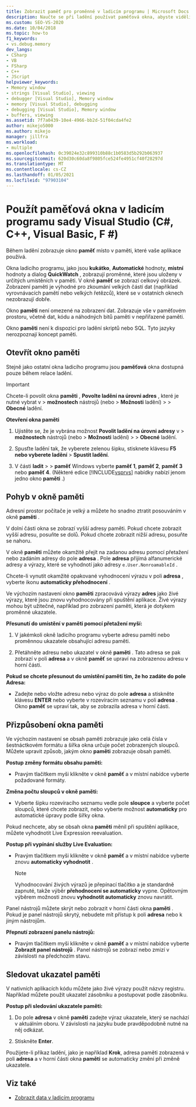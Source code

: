 ```yaml
---
title: Zobrazit paměť pro proměnné v ladicím programu | Microsoft Docs
description: Naučte se při ladění používat paměťová okna, abyste viděli místo v paměti, které vaše aplikace používá. Ostatní okna zobrazují proměnné a místa, kde se nacházejí v paměti.
ms.custom: SEO-VS-2020
ms.date: 10/04/2018
ms.topic: how-to
f1_keywords:
- vs.debug.memory
dev_langs:
- CSharp
- VB
- FSharp
- C++
- JScript
helpviewer_keywords:
- Memory window
- strings [Visual Studio], viewing
- debugger [Visual Studio], Memory window
- memory [Visual Studio], debugging
- debugging [Visual Studio], Memory window
- buffers, viewing
ms.assetid: 7f7a0439-10e4-4966-bb2d-51f04cda4fe2
author: mikejo5000
ms.author: mikejo
manager: jillfra
ms.workload:
- multiple
ms.openlocfilehash: 0c39024e32c899310b88c1b0583d5b292b063937
ms.sourcegitcommit: 620d30c60da8f9805fce524fe4951cf40f28297d
ms.translationtype: MT
ms.contentlocale: cs-CZ
ms.lasthandoff: 01/05/2021
ms.locfileid: "97903104"
---
```

# <a name="use-the-memory-windows-in-the-visual-studio-debugger-c-c-visual-basic-f"></a>Použít paměťová okna v ladicím programu sady Visual Studio (C#, C++, Visual Basic, F #)

Během ladění zobrazuje okno **paměť** místo v paměti, které vaše aplikace používá.

Okna ladicího programu, jako jsou **kukátko**, **Automatické** hodnoty, **místní** hodnoty a dialog **QuickWatch** , zobrazují proměnné, které jsou uloženy v určitých umístěních v paměti. V okně **paměť** se zobrazí celkový obrázek. Zobrazení paměti je výhodné pro zkoumání velkých částí dat (například vyrovnávacích pamětí nebo velkých řetězců), které se v ostatních oknech nezobrazují dobře.

Okno **paměti** není omezené na zobrazení dat. Zobrazuje vše v paměťovém prostoru, včetně dat, kódu a náhodných bitů paměti v nepřiřazené paměti.

Okno **paměti** není k dispozici pro ladění skriptů nebo SQL. Tyto jazyky nerozpoznají koncept paměti.

## <a name="open-a-memory-window"></a>Otevřít okno paměti

Stejně jako ostatní okna ladicího programu jsou **paměťová** okna dostupná pouze během relace ladění.

>[!IMPORTANT]
>Chcete-li povolit okna **paměti** , **Povolte ladění na úrovni adres** , které je nutné vybrat v  >  **možnostech** nástrojů (nebo   >  **Možnosti** ladění) >   >  **Obecné** ladění.

**Otevření okna paměti**

1. Ujistěte se, že je vybrána možnost **Povolit ladění na úrovni adresy** v   >  **možnostech** nástrojů (nebo   >  **Možnosti** ladění) >   >  **Obecné** ladění.

1. Spusťte ladění tak, že vyberete zelenou šipku, stisknete klávesu **F5** **nebo vyberete ladění**  >  **Spustit ladění**.

2. V části **ladit**  >    >  **paměť** Windows vyberte **paměť 1**, **paměť 2**, **paměť 3** nebo **paměť 4**. (Některé edice [!INCLUDE[vsprvs](../code-quality/includes/vsprvs_md.md)] nabídky nabízí jenom jedno okno **paměti** .)

## <a name="move-around-in-the-memory-window"></a>Pohyb v okně paměti

Adresní prostor počítače je velký a můžete ho snadno ztratit posouváním v okně **paměti** .

V dolní části okna se zobrazí vyšší adresy paměti. Pokud chcete zobrazit vyšší adresu, posuňte se dolů. Pokud chcete zobrazit nižší adresu, posuňte se nahoru.

V okně **paměti** můžete okamžitě přejít na zadanou adresu pomocí přetažení nebo zadáním adresy do pole **adresa** . Pole **adresa** přijímá alfanumerické adresy a výrazy, které se vyhodnotí jako adresy `e.User.NonroamableId` .

Chcete-li vynutit okamžité opakované vyhodnocení výrazu v poli **adresa** , vyberte ikonu **automaticky přehodnocení** .

Ve výchozím nastavení okno **paměti** zpracovává výrazy **adres** jako živé výrazy, které jsou znovu vyhodnocovány při spuštění aplikace. Živé výrazy mohou být užitečné, například pro zobrazení paměti, která je dotykem proměnné ukazatele.

**Přesunutí do umístění v paměti pomocí přetažení myší:**

1. V jakémkoli okně ladicího programu vyberte adresu paměti nebo proměnnou ukazatele obsahující adresu paměti.

2. Přetáhněte adresu nebo ukazatel v okně **paměti** . Tato adresa se pak zobrazí v poli **adresa** a v okně **paměť** se upraví na zobrazenou adresu v horní části.

**Pokud se chcete přesunout do umístění paměti tím, že ho zadáte do pole Adresa:**

- Zadejte nebo vložte adresu nebo výraz do pole **adresa** a stiskněte klávesu **ENTER** nebo vyberte v rozevíracím seznamu v poli **adresa** . Okno **paměť** se upraví tak, aby se zobrazila adresa v horní části.

## <a name="customize-the-memory-window"></a>Přizpůsobení okna paměti

Ve výchozím nastavení se obsah paměti zobrazuje jako celá čísla v šestnáctkovém formátu a šířka okna určuje počet zobrazených sloupců. Můžete upravit způsob, jakým okno **paměti** zobrazuje obsah paměti.

**Postup změny formátu obsahu paměti:**

- Pravým tlačítkem myši klikněte v okně **paměť** a v místní nabídce vyberte požadované formáty.

**Změna počtu sloupců v okně paměti:**

- Vyberte šipku rozevíracího seznamu vedle pole **sloupce** a vyberte počet sloupců, které chcete zobrazit, nebo vyberte možnost **automaticky** pro automatické úpravy podle šířky okna.

Pokud nechcete, aby se obsah okna **paměti** měnil při spuštění aplikace, můžete vyhodnotit Live Expression reevaluation.

**Postup při vypínání služby Live Evaluation:**

- Pravým tlačítkem myši klikněte v okně **paměť** a v místní nabídce vyberte znovu **automaticky vyhodnotit** .

  >[!NOTE]
  >Vyhodnocování živých výrazů je přepínací tlačítko a je standardně zapnuté, takže výběr **přehodnocení se automaticky** vypne. Opětovným výběrem možnosti znovu **vyhodnotit automaticky** znovu navrátit.

Panel nástrojů můžete skrýt nebo zobrazit v horní části okna **paměti** . Pokud je panel nástrojů skrytý, nebudete mít přístup k poli **adresa** nebo k jiným nástrojům.

**Přepnutí zobrazení panelu nástrojů:**

- Pravým tlačítkem myši klikněte v okně **paměť** a v místní nabídce vyberte **Zobrazit panel nástrojů** . Panel nástrojů se zobrazí nebo zmizí v závislosti na předchozím stavu.

## <a name="follow-a-pointer-through-memory"></a>Sledovat ukazatel paměti

V nativních aplikacích kódu můžete jako živé výrazy použít názvy registru. Například můžete použít ukazatel zásobníku a postupovat podle zásobníku.

**Postup při sledování ukazatele paměti:**

1. Do pole **adresa** v okně **paměti** zadejte výraz ukazatele, který se nachází v aktuálním oboru. V závislosti na jazyku bude pravděpodobně nutné na něj odkázat.

2.  Stiskněte **Enter**.

   Použijete-li příkaz ladění, jako je například **Krok**, adresa paměti zobrazená v poli **adresa** a v horní části okna **paměti** se automaticky změní při změně ukazatele.

## <a name="see-also"></a>Viz také
- [Zobrazit data v ladicím programu](../debugger/viewing-data-in-the-debugger.md)
